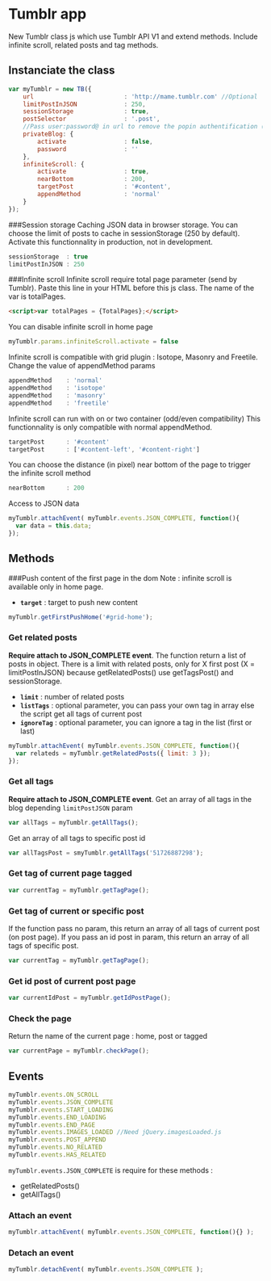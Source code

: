 Tumblr app
==================================================

New Tumblr class js which use Tumblr API V1 and extend methods. Include infinite scroll, related posts and tag methods.

Instanciate the class
--------------------------------------

```javascript
var myTumblr = new TB({
	url							: 'http://mame.tumblr.com' //Optional
	limitPostInJSON				: 250,
	sessionStorage				: true,
	postSelector				: '.post',
	//Pass user:password@ in url to remove the popin authentification (No IE)
	privateBlog: {
		activate 				: false,
		password				: ''
	},
	infiniteScroll: {
		activate 				: true,
		nearBottom				: 200,
		targetPost				: '#content',
		appendMethod			: 'normal'
	}
});
```

###Session storage
Caching JSON data in browser storage. You can choose the limit of posts to cache in sessionStorage (250 by default). Activate this functionnality in production, not in development.
```javascript
sessionStorage	: true
limitPostInJSON	: 250
```

###Infinite scroll
Infinite scroll require total page parameter (send by Tumblr). Paste this line in your HTML before this js class. The name of the var is totalPages.

```html
<script>var totalPages = {TotalPages};</script>
```

You can disable infinite scroll in home page


```javascript
myTumblr.params.infiniteScroll.activate = false
```

Infinite scroll is compatible with grid plugin : Isotope, Masonry and Freetile. Change the value of appendMethod params
```javascript
appendMethod    : 'normal'
appendMethod    : 'isotope'
appendMethod    : 'masonry'
appendMethod    : 'freetile'
```

Infinite scroll can run with on or two container (odd/even compatibility) This functionnality is only compatible with normal appendMethod.
```javascript
targetPost      : '#content'
targetPost      : ['#content-left', '#content-right']
```

You can choose the distance (in pixel) near bottom of the page to trigger the infinite scroll method
```javascript
nearBottom      : 200
```

Access to JSON data

```javascript
myTumblr.attachEvent( myTumblr.events.JSON_COMPLETE, function(){
  var data = this.data;
});
```

## Methods

###Push content of the first page in the dom
Note : infinite scroll is available only in home page.

- **`target`** : target to push new content

```javascript
myTumblr.getFirstPushHome('#grid-home');
```

### Get related posts

**Require attach to JSON_COMPLETE event**. The function return a list of posts in object. There is a limit with related posts, only for X first post (X = limitPostInJSON) because getRelatedPosts() use getTagsPost() and sessionStorage.

- **`limit`** : number of related posts
- **`listTags`** : optional parameter, you can pass your own tag in array else the script get all tags of current post
- **`ignoreTag`** : optional parameter, you can ignore a tag in the list (first or last)

```javascript
myTumblr.attachEvent( myTumblr.events.JSON_COMPLETE, function(){
  var relateds = myTumblr.getRelatedPosts({ limit: 3 });
});
```

### Get all tags

**Require attach to JSON_COMPLETE event**. Get an array of all tags in the blog depending `limitPostJSON` param

```javascript
var allTags = myTumblr.getAllTags();
```

Get an array of all tags to specific post id

```javascript
var allTagsPost = smyTumblr.getAllTags('51726887298');
```

### Get tag of current page tagged

```javascript
var currentTag = myTumblr.getTagPage();
```

### Get tag of current or specific post

If the function pass no param, this return an array of all tags of current post (on post page). If you pass an id post in param, this return an array of all tags of specific post.
```javascript
var currentTag = myTumblr.getTagPage();
```


### Get id post of current post page

```javascript
var currentIdPost = myTumblr.getIdPostPage();
```

### Check the page

Return the name of the current page : home, post or tagged

```javascript
var currentPage = myTumblr.checkPage();
```

## Events

```javascript
myTumblr.events.ON_SCROLL
myTumblr.events.JSON_COMPLETE
myTumblr.events.START_LOADING
myTumblr.events.END_LOADING
myTumblr.events.END_PAGE
myTumblr.events.IMAGES_LOADED //Need jQuery.imagesLoaded.js
myTumblr.events.POST_APPEND
myTumblr.events.NO_RELATED
myTumblr.events.HAS_RELATED
```

`myTumblr.events.JSON_COMPLETE` is require for these methods :
- getRelatedPosts()
- getAllTags()

### Attach an event

```javascript
myTumblr.attachEvent( myTumblr.events.JSON_COMPLETE, function(){} );
```

### Detach an event

```javascript
myTumblr.detachEvent( myTumblr.events.JSON_COMPLETE );
```
